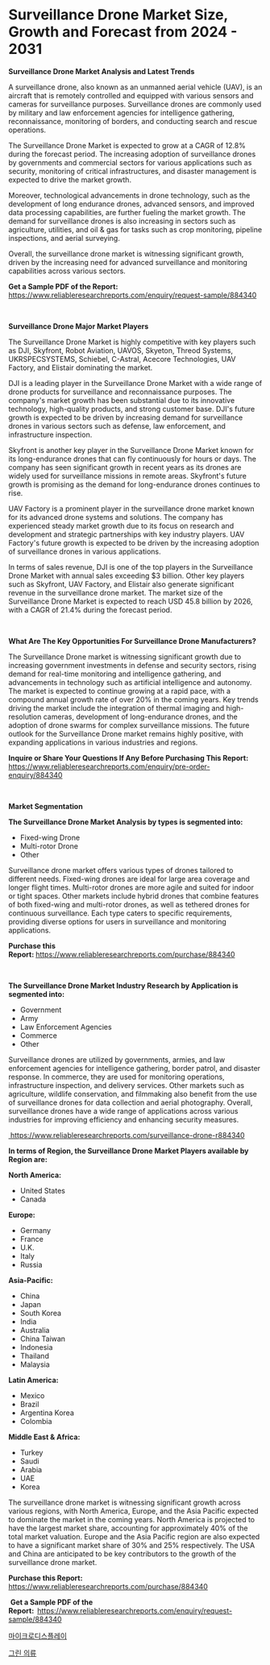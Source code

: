 <p><h1>Surveillance Drone Market Size, Growth and Forecast from 2024 - 2031</h1></p><p><strong>Surveillance Drone Market Analysis and Latest Trends</strong></p>
<p><p>A surveillance drone, also known as an unmanned aerial vehicle (UAV), is an aircraft that is remotely controlled and equipped with various sensors and cameras for surveillance purposes. Surveillance drones are commonly used by military and law enforcement agencies for intelligence gathering, reconnaissance, monitoring of borders, and conducting search and rescue operations.</p><p>The Surveillance Drone Market is expected to grow at a CAGR of 12.8% during the forecast period. The increasing adoption of surveillance drones by governments and commercial sectors for various applications such as security, monitoring of critical infrastructures, and disaster management is expected to drive the market growth.</p><p>Moreover, technological advancements in drone technology, such as the development of long endurance drones, advanced sensors, and improved data processing capabilities, are further fueling the market growth. The demand for surveillance drones is also increasing in sectors such as agriculture, utilities, and oil & gas for tasks such as crop monitoring, pipeline inspections, and aerial surveying.</p><p>Overall, the surveillance drone market is witnessing significant growth, driven by the increasing need for advanced surveillance and monitoring capabilities across various sectors.</p></p>
<p><strong>Get a Sample PDF of the Report:&nbsp;</strong> <a href="https://www.reliableresearchreports.com/enquiry/request-sample/884340">https://www.reliableresearchreports.com/enquiry/request-sample/884340</a></p>
<p>&nbsp;</p>
<p><strong>Surveillance Drone Major Market Players</strong></p>
<p><p>The Surveillance Drone Market is highly competitive with key players such as DJI, Skyfront, Robot Aviation, UAVOS, Skyeton, Threod Systems, UKRSPECSYSTEMS, Schiebel, C-Astral, Acecore Technologies, UAV Factory, and Elistair dominating the market.</p><p>DJI is a leading player in the Surveillance Drone Market with a wide range of drone products for surveillance and reconnaissance purposes. The company's market growth has been substantial due to its innovative technology, high-quality products, and strong customer base. DJI's future growth is expected to be driven by increasing demand for surveillance drones in various sectors such as defense, law enforcement, and infrastructure inspection.</p><p>Skyfront is another key player in the Surveillance Drone Market known for its long-endurance drones that can fly continuously for hours or days. The company has seen significant growth in recent years as its drones are widely used for surveillance missions in remote areas. Skyfront's future growth is promising as the demand for long-endurance drones continues to rise.</p><p>UAV Factory is a prominent player in the surveillance drone market known for its advanced drone systems and solutions. The company has experienced steady market growth due to its focus on research and development and strategic partnerships with key industry players. UAV Factory's future growth is expected to be driven by the increasing adoption of surveillance drones in various applications.</p><p>In terms of sales revenue, DJI is one of the top players in the Surveillance Drone Market with annual sales exceeding $3 billion. Other key players such as Skyfront, UAV Factory, and Elistair also generate significant revenue in the surveillance drone market. The market size of the Surveillance Drone Market is expected to reach USD 45.8 billion by 2026, with a CAGR of 21.4% during the forecast period.</p></p>
<p>&nbsp;</p>
<p><strong>What Are The Key Opportunities For Surveillance Drone Manufacturers?</strong></p>
<p><p>The Surveillance Drone market is witnessing significant growth due to increasing government investments in defense and security sectors, rising demand for real-time monitoring and intelligence gathering, and advancements in technology such as artificial intelligence and autonomy. The market is expected to continue growing at a rapid pace, with a compound annual growth rate of over 20% in the coming years. Key trends driving the market include the integration of thermal imaging and high-resolution cameras, development of long-endurance drones, and the adoption of drone swarms for complex surveillance missions. The future outlook for the Surveillance Drone market remains highly positive, with expanding applications in various industries and regions.</p></p>
<p><strong>Inquire or Share Your Questions If Any Before Purchasing This Report:</strong> <a href="https://www.reliableresearchreports.com/enquiry/pre-order-enquiry/884340">https://www.reliableresearchreports.com/enquiry/pre-order-enquiry/884340</a></p>
<p>&nbsp;</p>
<p><strong>Market Segmentation</strong></p>
<p><strong>The Surveillance Drone Market Analysis by types is segmented into:</strong></p>
<p><ul><li>Fixed-wing Drone</li><li>Multi-rotor Drone</li><li>Other</li></ul></p>
<p><p>Surveillance drone market offers various types of drones tailored to different needs. Fixed-wing drones are ideal for large area coverage and longer flight times. Multi-rotor drones are more agile and suited for indoor or tight spaces. Other markets include hybrid drones that combine features of both fixed-wing and multi-rotor drones, as well as tethered drones for continuous surveillance. Each type caters to specific requirements, providing diverse options for users in surveillance and monitoring applications.</p></p>
<p><strong>Purchase this Report:&nbsp;</strong><a href="https://www.reliableresearchreports.com/purchase/884340">https://www.reliableresearchreports.com/purchase/884340</a></p>
<p>&nbsp;</p>
<p><strong>The Surveillance Drone Market Industry Research by Application is segmented into:</strong></p>
<p><ul><li>Government</li><li>Army</li><li>Law Enforcement Agencies</li><li>Commerce</li><li>Other</li></ul></p>
<p><p>Surveillance drones are utilized by governments, armies, and law enforcement agencies for intelligence gathering, border patrol, and disaster response. In commerce, they are used for monitoring operations, infrastructure inspection, and delivery services. Other markets such as agriculture, wildlife conservation, and filmmaking also benefit from the use of surveillance drones for data collection and aerial photography. Overall, surveillance drones have a wide range of applications across various industries for improving efficiency and enhancing security measures.</p></p>
<p><a href="https://www.reliableresearchreports.com/surveillance-drone-r884340">&nbsp;https://www.reliableresearchreports.com/surveillance-drone-r884340</a></p>
<p><strong>In terms of Region, the Surveillance Drone Market Players available by Region are:</strong></p>
<p>
    <p> <strong> North America: </strong>
        <ul>
            <li>United States</li>
            <li>Canada</li>
        </ul>
        </p> 
    <p> <strong> Europe: </strong>
        <ul>
            <li>Germany</li>
            <li>France</li>
            <li>U.K.</li>
            <li>Italy</li>
            <li>Russia</li>
        </ul>
        </p> 
    <p> <strong> Asia-Pacific: </strong>
        <ul>
            <li>China</li>
            <li>Japan</li>
            <li>South Korea</li>
            <li>India</li>
            <li>Australia</li>
            <li>China Taiwan</li>
            <li>Indonesia</li>
            <li>Thailand</li>
            <li>Malaysia</li>
        </ul>
        </p> 
    <p> <strong> Latin America: </strong>
        <ul>
            <li>Mexico</li>
            <li>Brazil</li>
            <li>Argentina Korea</li>
            <li>Colombia</li>
        </ul>
        </p> 
    <p> <strong> Middle East & Africa: </strong>
        <ul>
            <li>Turkey</li>
            <li>Saudi</li>
            <li>Arabia</li>
            <li>UAE</li>
            <li>Korea</li>
        </ul>
    </p>
    </p>
<p><p>The surveillance drone market is witnessing significant growth across various regions, with North America, Europe, and the Asia Pacific expected to dominate the market in the coming years. North America is projected to have the largest market share, accounting for approximately 40% of the total market valuation. Europe and the Asia Pacific region are also expected to have a significant market share of 30% and 25% respectively. The USA and China are anticipated to be key contributors to the growth of the surveillance drone market.</p></p>
<p><strong>Purchase this Report: </strong><a href="https://www.reliableresearchreports.com/purchase/884340">https://www.reliableresearchreports.com/purchase/884340</a></p>
<p>&nbsp;<strong>Get a Sample PDF of the Report:&nbsp;&nbsp;</strong><a href="https://www.reliableresearchreports.com/enquiry/request-sample/884340">https://www.reliableresearchreports.com/enquiry/request-sample/884340</a></p>
<p><strong></strong></p>
<p><p><a href="https://medium.com/@jonatanjast1928/%EB%A7%88%EC%9D%B4%ED%81%AC%EB%A1%9C-%EB%94%94%EC%8A%A4%ED%94%8C%EB%A0%88%EC%9D%B4-%EC%8B%9C%EC%9E%A5-%EC%9D%B8%EC%82%AC%EC%9D%B4%ED%8A%B8-%EC%8B%9C%EC%9E%A5-%EB%8F%99%ED%96%A5-%EC%84%B1%EC%9E%A5-2024%EC%97%90%EC%84%9C-2031%EB%85%84%EA%B9%8C%EC%A7%80-%EC%98%88%EC%B8%A1%EB%90%9C-%EA%B2%83-e2b83ac58e2e">마이크로디스플레이</a></p><p><a href="https://github.com/sougarounis/Market-Research-Report-List-3/blob/main/547653920413.md">그린 의류</a></p></p>
